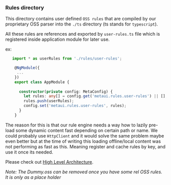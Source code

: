 ### Rules directory

This directory contains user defined `OSS rules` that are compiled by our proprietary OSS parser
into the `./ts` directory (ts stands for `typescript`).

All these rules are references and exported by `user-rules.ts` file which is 
registered inside application module for later use. 

ex:

```ts
   import * as userRules from './rules/user-rules';

    @NgModule({
     ...
    })
    export class AppModule {
    
      constructor(private config: MetaConfig) {
        let rules: any[] = config.get('metaui.rules.user-rules') || [];
        rules.push(userRules);
        config.set('metaui.rules.user-rules', rules);
      }
    }
```


The reason for this is that our rule engine needs a way how to lazily pre-load some dynamic 
content fast depending on certain path or name. We could probably use
`HttpClient` and it would solve the same problem maybe even better but at the time of writing this
loading offline/local content was not performing as fast as this. Meaning register and cache rules by key,
and use it once its needed.

Please check out [High Level Architecture][1].

_Note: The Dummy.oss can be removed once you have some rel OSS rules. It is only as a place holder_



[1]: https://github.com/ngx-meta/rules/blob/master/docs/metaui-architecture.md
